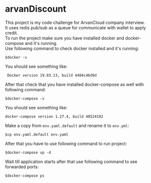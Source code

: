 # arvanDiscount

This project is my code challenge for ArvanCloud company interview.<br>
It uses redis pub/sub as a queue for communicate with wallet to apply credit.<br>
To run the project make sure you have installed docker and docker-compose and it's running.<br>
Use following command to check docker installed and it's running:
``` shell script
$docker -v
```
You should see something like:
``` shell script
 Docker version 19.03.13, build 4484c46d9d
```

After that check that you have installed docker-compose as well with following command:
```shell script
$docker-compose -v
```
You should see something like:
``` shell script
docker-compose version 1.27.4, build 40524192
```

Make a copy from `env.yaml.default` and rename it to `env.yml`:
```shell script
$cp env.yaml.default env.yaml
```

After that you have to use following command to run project:
```shell script
$docker-compose up -d
```

Wait till application starts after that use following command to see forwarded ports:
```shell script
$docker-compose ps
```
